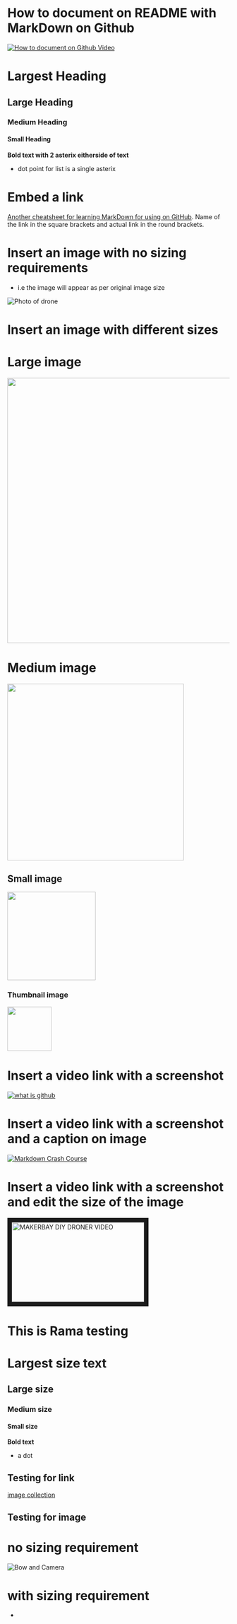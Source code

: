 
# How to document on README with MarkDown on Github

[![How to document on Github Video](https://github.com/MakerBay/Coral_Reef_Mapping_Drone/blob/master/Wiki/images/How%20to%20document%20on%20Gituhub%20for%20Ocean%20Drone.JPG)](https://www.youtube.com/watch?v=6xLTasGyATc&t=4s)





# Largest Heading
## Large Heading 
### Medium Heading 
#### Small Heading

**Bold text with 2 asterix eitherside of text**

* dot point for list is a single asterix 

# Embed a link 

[Another cheatsheet for learning MarkDown for using on GitHub](https://github.com/adam-p/markdown-here/wiki/Markdown-Cheatsheet). Name of the link in the square brackets and actual link in the round brackets. 



# Insert an image with no sizing requirements
- i.e the image will appear as per original image size

![Photo of drone](https://github.com/MakerBay/Coral_Reef_Mapping_Drone/blob/master/Wiki/images/7.%20Coral%20Reef%20Mapping%20Drone%20in%20pool.jpeg)


# Insert an image with different sizes 

# Large image 

<img src="https://github.com/MakerBay/Coral_Reef_Mapping_Drone/blob/master/How%20to%20Github/How%20to%20GitHub%20Images/3.%20makerbay%20logo.png" width=600>

# Medium image 

<img src="https://github.com/MakerBay/Coral_Reef_Mapping_Drone/blob/master/How%20to%20Github/How%20to%20GitHub%20Images/3.%20makerbay%20logo.png" width=400>

## Small image 

<img src="https://github.com/MakerBay/Coral_Reef_Mapping_Drone/blob/master/How%20to%20Github/How%20to%20GitHub%20Images/3.%20makerbay%20logo.png" width=200>

### Thumbnail image

<img src="https://github.com/MakerBay/Coral_Reef_Mapping_Drone/blob/master/How%20to%20Github/How%20to%20GitHub%20Images/3.%20makerbay%20logo.png" width=100>


# Insert a video link with a screenshot

[![what is github](https://github.com/MakerBay/Coral_Reef_Mapping_Drone/blob/master/How%20to%20Github/How%20to%20GitHub%20Images/5.%20Video%20screenshot%20What%20is%20Guthub.JPG)](https://www.youtube.com/watch?v=w3jLJU7DT5E)


# Insert a video link with a screenshot and a caption on image

[![Markdown Crash Course](https://github.com/MakerBay/Coral_Reef_Mapping_Drone/blob/master/How%20to%20Github/How%20to%20GitHub%20Images/4.%20Video%20screenshot.JPG)](https://www.youtube.com/watch?v=HUBNt18RFbo "Click Me - Watch Me")

# Insert a video link with a screenshot and edit the size of the image

<a href="https://www.youtube.com/watch?v=pVi1wDQTGOw&feature=youtu.be
" target="_blank"><img src="https://github.com/MakerBay/Coral_Reef_Mapping_Drone/blob/master/How%20to%20Github/How%20to%20GitHub%20Images/6.%20Video%20screenshot%20MakerBay.JPG" 
alt="MAKERBAY DIY DRONER VIDEO" width="300" height="180" border="10" /></a>


# This is Rama testing
# Largest size text
## Large size
### Medium size
#### Small size

**Bold text**
* a dot 

## Testing for link 
[image collection](https://github.com/MakerBay/Coral_Reef_Mapping_Drone/tree/master/Wiki/images)

## Testing for image
# no sizing requirement 
![Bow and Camera](https://github.com/MakerBay/Coral_Reef_Mapping_Drone/blob/master/Wiki/images/Bow-and-camera-arrows.jpg)

# with sizing requirement
*
